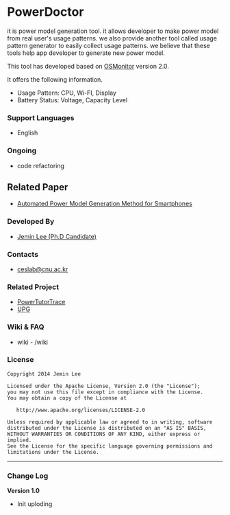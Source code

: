 PowerDoctor
===========

it is power model generation tool. it allows developer to make power model from real user's usage patterns. we also provide another tool called usage pattern generator to easily collect usage patterns. we believe that these tools help app developer to generate new power model.

This tool has developed based on [OSMonitor](https://github.com/eolwral/OSMonitor) version 2.0.

It offers the following information.

- Usage Pattern: CPU, Wi-FI, Display
- Battery Status: Voltage, Capacity Level 

### Support Languages ###
- English

### Ongoing ###
- code refactoring

## Related Paper ##
- [Automated Power Model Generation Method for Smartphones](http://ieeexplore.ieee.org/xpl/articleDetails.jsp?arnumber=6851993&sortType%3Dasc_p_Sequence%26filter%3DAND%28p_IS_Number%3A6851985%29)

### Developed By ###
- [Jemin Lee (Ph.D Candidate)](http://jeminlee.blogspot.kr/)

### Contacts ###
- ceslab@cnu.ac.kr

### Related Project ###
- [PowerTutorTrace](https://github.com/PowerLab/PowerTutorTrace)
- [UPG](https://github.com/PowerLab/UPG)

### Wiki & FAQ ###
- wiki - /wiki

### License ###

    Copyright 2014 Jemin Lee

    Licensed under the Apache License, Version 2.0 (the "License");
    you may not use this file except in compliance with the License.
    You may obtain a copy of the License at

       http://www.apache.org/licenses/LICENSE-2.0

    Unless required by applicable law or agreed to in writing, software
    distributed under the License is distributed on an "AS IS" BASIS,
    WITHOUT WARRANTIES OR CONDITIONS OF ANY KIND, either express or implied.
    See the License for the specific language governing permissions and
    limitations under the License.


----------

### Change Log ###

**Version 1.0**
- Init uploding
